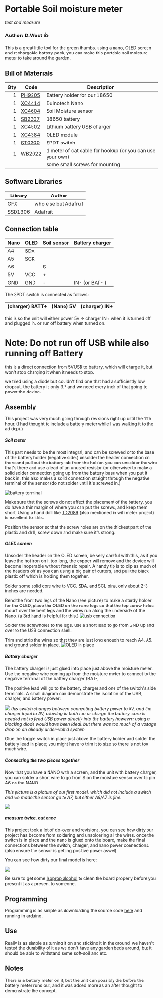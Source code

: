 # Portable Soil moisture meter
_test and measure_
### Author: D.West :+1:

This is a great little tool for the green thumbs. using a nano, OLED screen and
rechargable battery pack, you can make this portable soil moisture meter to take
around the garden.

## Bill of Materials
|Qty|Code|Description|
|---:|---|---|
|1|[PH9205](jaycar.com.au/p/PH9025)| Battery holder for our 18650
|1|[XC4414](jaycar.com.au/p/XC4414)| Duinotech Nano
|1|[XC4604](jaycar.com.au/p/XC4604)| Soil Moisture sensor
|1|[SB2307](jaycar.com.au/p/SB2307)| 18650 battery
|1|[XC4502](jaycar.com.au/p/XC4502)| Lithium battery USB charger
|1|[XC4384](jaycar.com.au/p/XC4384)| OLED module
|1|[ST0300](jaycar.com.au/p/ST0300)| SPDT switch
|1|[WB2022](jaycar.com.au/p/WB2022)| 1 meter of cat cable for hookup (or you can use your own)
| | | some small screws for mounting|

## Software Libraries
|Library|Author|
|---|---|
|GFX | who else but Adafruit |
|SSD1306 |Adafruit|

## Connection table
| Nano | OLED | Soil sensor | Battery charger|
|---|---|---|---|
|A4|SDA|||
|A5|SCK|||
|A6||S||
|5V|VCC|+||
|GND|GND|-|IN- (or BAT- )|

The SPDT switch is connected as follows:

|(charger) BATT+|(Nano) 5V| (charger) IN+|
|---:|---|---


this is so the unit will either power 5v -> charger IN+ when it is turned off
and plugged in.
or run off battery when turned on.

# __Note: Do not run off USB while also running off Battery__
this is a direct connection from 5VUSB to battery, which will charge it, but won't stop
charging it when it needs to stop.

we tried using a diode but couldn't find one that had a sufficiently low dropout.
the battery is only 3.7 and we need every inch of that going to power the device.


## Assembly
This project was very much going through revisions right up until the 11th hour.
(I had thought to include a battery meter while I was walking it to the ad dept.)
##### Soil meter
This part needs to be the most integral, and can be screwed onto the base of the battery holder (negative side.)
unsolder the header connection on there and pull out the battery tab from the holder.
you can unsolder the wire that's there and use a lead of an unused resistor (or otherwise)
to make a solid solder connection going up from the battery base when you put it back in.
this also makes a solid connection straight through the negative terminal of the sensor
(do not solder until it's screwed in.)

![battery terminal](images/IMAG0331.jpg)

Make sure that the screws do not affect the placement of the battery. you do have
a thin margin of where you can put the screws, and keep them short. Using a hand
drill like [TD2089](jaycar.com.au/p/TD2089) (also mentioned in wifi meter project)
is excellent for this.

Position the sensor so that the screw holes are on the thickest part of the plastic
and drill, screw down and make sure it's strong.

##### OLED screen
Unsolder the header on the OLED screen, be very careful with this, as if you
leave the hot iron on it too long, the copper will remove and the device will
become inoperable without forensic repair. A handy tip is to clip as much of the
headers off as you can using a big pair of cutters, and pull the black plastic
off which is holding them together.

Solder some solid core wire to VCC, SDA, and SCL pins, only about 2-3 inches are needed.

Bend the front two legs of the Nano (see picture) to make a sturdy holder for the
OLED, place the OLED on the nano legs so that the top screw holes mount over the bent
legs and the wires run along the underside of the Nano. (a [3rd hand](jaycar.com.au/p/TH1989) is helpful for this.)
![usb connection](images/IMAG0332.jpg)

Solder the screwholes to the legs. use a short lead to go from GND up and over to
the USB connection shell.

Trim and strip the wires so that they are just long enough to reach A4, A5, and ground solder
in place.
![OLED in place](images/beaut.jpg)

##### Battery charger

The battery charger is just glued into place just above the moisture meter. Use the negative wire coming up from the moisture meter to connect to the negative terminal of the battery charger (BAT-)

The positive lead will go to the battery charger and one of the switch's side terminals. A small diagram can demonstrate the isolation of the USB, charger, and battery power:

![](images/IMAG0391.jpg)
_this switch changes between connecting battery power to 5V, and the charger input to 5V, allowing to both run or charge the battery. care is needed not to feed USB power directly into the battery however: using a blocking diode would have been ideal, but there was too much of a voltage drop on an already under-volt'd system_

Glue the toggle switch in place just above the battery holder and solder the battery lead in place; you might have to trim it to size so there is not too much wire.

##### Connecting the two pieces together

Now that you have a NANO with a screen, and the unit with battery charger, you can solder a short wire to go from S on the moisture sensor over to pin A6 on the NANO.

_This picture is a picture of our first model, which did not include a switch and we made the sensor go to A7, but either A6/A7 is fine._

![](images/IMAG0333.jpg)

##### _measure twice, cut once_

This project took a lot of do-over and revisions, you can see how dirty our project has become from soldering and unsoldering all the wires. once the switch is in place and the nano is glued onto the board, make the final connections between the switch, charger, and nano power connections. (also ensure the sensor is getting positive power aswel)

You can see how dirty our final model is here:

![](images/IMAG0335.jpg)

Be sure to get some [Isoprop alcohol](jaycar.com.au/p/NA1066) to clean the board properly before you present it as a present to someone.

## Programming

Programming is as simple as downloading the source code [here](https://github.com/duinotech/portable-soil-moisture-meter/archive/master.zip) and running in arduino.

## Use
Really is as simple as turning it on and sticking it in the ground. we haven't tested the durability of it as we don't have any garden beds around, but it should be able to withstand some soft-soil and etc.

## Notes
There is a battery meter on it, but the unit can possibly die before the battery meter runs out, and it was added more as an after thought to demonstrate the concept.
